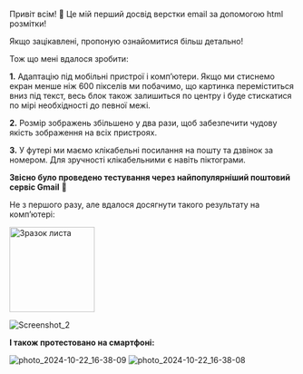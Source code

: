 Привіт всім! 👋
Це мій перший досвід верстки email за допомогою html розмітки!

Якщо зацікавлені, пропоную ознайомитися більш детально!

Тож що мені вдалося зробити:

<b>1.</b> Адаптацію під мобільні пристрої і комп’ютери.
Якщо ми стиснемо екран менше ніж 600 пікселів ми побачимо, що картинка переміститься вниз під текст,
весь блок також залишиться по центру і буде стискатися по мірі необхідності до певної межі.

<b>2.</b> Розмір зображень збільшено у два рази, щоб забезпечити
чудову якість зображення на всіх пристроях.

<b>3.</b> У футері ми маємо клікабельні посилання на пошту та дзвінок за номером.
Для зручності клікабельними є навіть піктограми.

<b>Звісно було проведено тестування через найпопулярніший поштовий сервіс Gmail</b> 🧐

Не з першого разу, але вдалося досягнути такого результату на комп’ютері:

<img src="[путь к файлу](https://github.com/user-attachments/assets/dfb65195-d9b4-4e46-b6b8-3b865f19931c)" alt="Зразок листа" width="150" height="auto">

![Screenshot_2](https://github.com/user-attachments/assets/dfb65195-d9b4-4e46-b6b8-3b865f19931c)


<b>І також протестовано на смартфоні:</b>

![photo_2024-10-22_16-38-09](https://github.com/user-attachments/assets/50f916a2-2c07-439e-a27b-209c47e1fdef)
![photo_2024-10-22_16-38-08](https://github.com/user-attachments/assets/8cf0f6f5-147a-4ef9-9532-c2d6667a070d)
